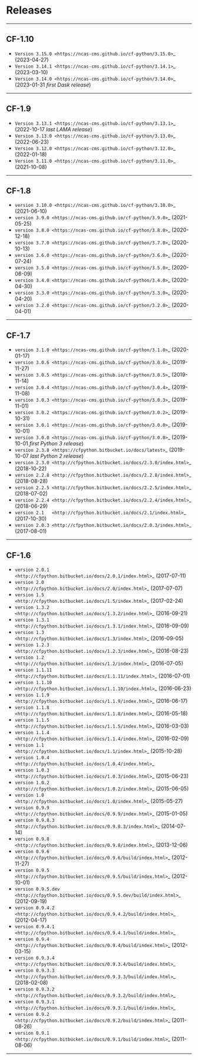 **Releases**
============
----

**CF-1.10**
-----------

* `Version 3.15.0 <https://ncas-cms.github.io/cf-python/3.15.0>`_ (2023-04-27)
* `Version 3.14.1 <https://ncas-cms.github.io/cf-python/3.14.1>`_ (2023-03-10)
* `Version 3.14.0 <https://ncas-cms.github.io/cf-python/3.14.0>`_ (2023-01-31 *first Dask release*)

----

**CF-1.9**
----------

* `Version 3.13.1 <https://ncas-cms.github.io/cf-python/3.13.1>`_ (2022-10-17 *last LAMA release*)
* `Version 3.13.0 <https://ncas-cms.github.io/cf-python/3.13.0>`_ (2022-06-23)
* `Version 3.12.0 <https://ncas-cms.github.io/cf-python/3.12.0>`_ (2022-01-18)
* `Version 3.11.0 <https://ncas-cms.github.io/cf-python/3.11.0>`_ (2021-10-08)

----

**CF-1.8**
----------

* `version 3.10.0 <https://ncas-cms.github.io/cf-python/3.10.0>`_ (2021-06-10)
* `version 3.9.0 <https://ncas-cms.github.io/cf-python/3.9.0>`_ (2021-05-25)
* `version 3.8.0 <https://ncas-cms.github.io/cf-python/3.8.0>`_ (2020-12-18)
* `version 3.7.0 <https://ncas-cms.github.io/cf-python/3.7.0>`_ (2020-10-13)
* `version 3.6.0 <https://ncas-cms.github.io/cf-python/3.6.0>`_ (2020-07-24)
* `version 3.5.0 <https://ncas-cms.github.io/cf-python/3.5.0>`_ (2020-06-09)
* `version 3.4.0 <https://ncas-cms.github.io/cf-python/3.4.0>`_ (2020-04-30)
* `version 3.3.0 <https://ncas-cms.github.io/cf-python/3.3.0>`_ (2020-04-20)
* `version 3.2.0 <https://ncas-cms.github.io/cf-python/3.2.0>`_ (2020-04-01)

----

**CF-1.7**
----------


* `version 3.1.0 <https://ncas-cms.github.io/cf-python/3.1.0>`_ (2020-01-17)
* `version 3.0.6 <https://ncas-cms.github.io/cf-python/3.0.6>`_	(2019-11-27)
* `version 3.0.5 <https://ncas-cms.github.io/cf-python/3.0.5>`_	(2019-11-14)
* `version 3.0.4 <https://ncas-cms.github.io/cf-python/3.0.4>`_	(2019-11-08)
* `version 3.0.3 <https://ncas-cms.github.io/cf-python/3.0.3>`_	(2019-11-01)
* `version 3.0.2 <https://ncas-cms.github.io/cf-python/3.0.2>`_	(2019-10-31)
* `version 3.0.1 <https://ncas-cms.github.io/cf-python/3.0.0>`_ (2019-10-01)
* `version 3.0.0 <https://ncas-cms.github.io/cf-python/3.0.0>`_ (2019-10-01 *first Python 3 release*)
* `version 2.3.8 <https://cfpython.bitbucket.io/docs/latest>`_ (2019-10-07 *last Python 2 release*)
* `version 2.3.0 <http://cfpython.bitbucket.io/docs/2.3.0/index.html>`_ (2018-10-22)
* `version 2.2.8 <http://cfpython.bitbucket.io/docs/2.2.8/index.html>`_ (2018-08-28)
* `version 2.2.5 <http://cfpython.bitbucket.io/docs/2.2.5/index.html>`_ (2018-07-02)
* `version 2.2.4 <http://cfpython.bitbucket.io/docs/2.2.4/index.html>`_ (2018-06-29)
* `version 2.1   <http://cfpython.bitbucket.io/docs/2.1/index.html>`_   (2017-10-30)
* `version 2.0.3 <http://cfpython.bitbucket.io/docs/2.0.3/index.html>`_ (2017-08-01)

----

**CF-1.6**
----------
  
* `version 2.0.1     <http://cfpython.bitbucket.io/docs/2.0.1/index.html>`_ (2017-07-11)
* `version 2.0       <http://cfpython.bitbucket.io/docs/2.0/index.html>`_ (2017-07-07)
* `version 1.5       <http://cfpython.bitbucket.io/docs/1.5/index.html>`_ (2017-02-24)
* `version 1.3.2     <http://cfpython.bitbucket.io/docs/1.3.2/index.html>`_ (2016-09-21)
* `version 1.3.1     <http://cfpython.bitbucket.io/docs/1.3.1/index.html>`_ (2016-09-09)
* `version 1.3       <http://cfpython.bitbucket.io/docs/1.3/index.html>`_ (2016-09-05)
* `version 1.2.3     <http://cfpython.bitbucket.io/docs/1.2.3/index.html>`_ (2016-08-23)
* `version 1.2       <http://cfpython.bitbucket.io/docs/1.2/index.html>`_ (2016-07-05)
* `version 1.1.11    <http://cfpython.bitbucket.io/docs/1.1.11/index.html>`_ (2016-07-01)
* `version 1.1.10    <http://cfpython.bitbucket.io/docs/1.1.10/index.html>`_ (2016-06-23)
* `version 1.1.9     <http://cfpython.bitbucket.io/docs/1.1.9/index.html>`_ (2016-06-17)
* `version 1.1.8     <http://cfpython.bitbucket.io/docs/1.1.8/index.html>`_ (2016-05-18)
* `version 1.1.5     <http://cfpython.bitbucket.io/docs/1.1.5/index.html>`_ (2016-03-03)
* `version 1.1.4     <http://cfpython.bitbucket.io/docs/1.1.4/index.html>`_ (2016-02-09)
* `version 1.1       <http://cfpython.bitbucket.io/docs/1.1/index.html>`_ (2015-10-28)
* `version 1.0.4     <http://cfpython.bitbucket.io/docs/1.0.4/index.html>`_
* `version 1.0.3     <http://cfpython.bitbucket.io/docs/1.0.3/index.html>`_ (2015-06-23)
* `version 1.0.2     <http://cfpython.bitbucket.io/docs/1.0.2/index.html>`_ (2015-06-05)
* `version 1.0       <http://cfpython.bitbucket.io/docs/1.0/index.html>`_ (2015-05-27)
* `version 0.9.9     <http://cfpython.bitbucket.io/docs/0.9.9/index.html>`_ (2015-01-05)
* `version 0.9.8.3    <http://cfpython.bitbucket.io/docs/0.9.8.3/index.html>`_ (2014-07-14)
* `version 0.9.8     <http://cfpython.bitbucket.io/docs/0.9.8/index.html>`_ (2013-12-06)
* `version 0.9.6     <http://cfpython.bitbucket.io/docs/0.9.6/build/index.html>`_ (2012-11-27)
* `version 0.9.5     <http://cfpython.bitbucket.io/docs/0.9.5/build/index.html>`_ (2012-10-01)
* `version 0.9.5.dev <http://cfpython.bitbucket.io/docs/0.9.5.dev/build/index.html>`_ (2012-09-19)
* `version 0.9.4.2   <http://cfpython.bitbucket.io/docs/0.9.4.2/build/index.html>`_ (2012-04-17)
* `version 0.9.4.1   <http://cfpython.bitbucket.io/docs/0.9.4.1/build/index.html>`_
* `version 0.9.4     <http://cfpython.bitbucket.io/docs/0.9.4/build/index.html>`_ (2012-03-15)
* `version 0.9.3.4   <http://cfpython.bitbucket.io/docs/0.9.3.4/build/index.html>`_
* `version 0.9.3.3   <http://cfpython.bitbucket.io/docs/0.9.3.3/build/index.html>`_ (2018-02-08)
* `version 0.9.3.2   <http://cfpython.bitbucket.io/docs/0.9.3.2/build/index.html>`_
* `version 0.9.3.1   <http://cfpython.bitbucket.io/docs/0.9.3.1/build/index.html>`_
* `version 0.9.2     <http://cfpython.bitbucket.io/docs/0.9.2/build/index.html>`_  (2011-08-26)
* `version 0.9.1     <http://cfpython.bitbucket.io/docs/0.9.1/build/index.html>`_ (2011-08-06)

----
